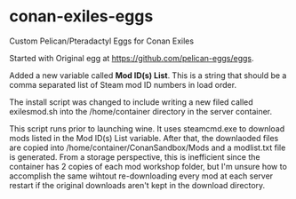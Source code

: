 # conan-exiles-eggs
Custom Pelican/Pteradactyl Eggs for Conan Exiles

Started with Original egg at https://github.com/pelican-eggs/eggs.

Added a new variable called **Mod ID(s) List**.
This is a string that should be a comma separated list of Steam mod ID numbers in load order.

The install script was changed to include writing a new filed called exilesmod.sh into the /home/container directory in the server container.

This script runs prior to launching wine. It uses steamcmd.exe to download mods listed in the Mod ID(s) List variable. After that, the downlaoded files are copied into /home/container/ConanSandbox/Mods and a modlist.txt file is generated. From a storage perspective, this is inefficient since the container has 2 copies of each mod workshop folder, but I'm unsure how to accomplish the same wihtout re-downloading every mod at each server restart if the original downloads aren't kept in the download directory.
